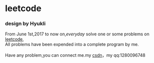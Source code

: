# leetcode
### design by Hyukli
From June 1st,2017 to now on,_everyday_ solve one or some problems on [leetcode](https://leetcode.com/problemset/algorithms/),<br>
All problems have been expended into a complete program by me.<br><br>
Have any problem,you can connect me.my [csdn](http://my.csdn.net/qq_29070399)，my qq:1280096748
